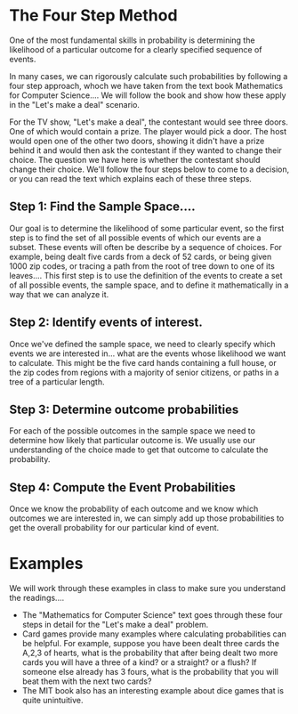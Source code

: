 # The Four Step Method

One of the most fundamental skills in probability is determining the likelihood of a particular outcome for a clearly specified sequence of events.

In many cases, we can rigorously calculate such probabilities by following a four step approach, whoch we have taken from the text book Mathematics for Computer Science....
We will follow the book and show how these apply in the "Let's make a deal" scenario.

For the TV show,  "Let's make a deal", the contestant would see three doors. One of which would contain a prize. The player would pick a door.
The host would open one of the other two doors, showing it didn't have a prize behind it and would then ask the contestant if they wanted to change their choice.
The question we have here is whether the contestant should change their choice.  We'll follow the four steps below to come to a decision, or you can read
the text which explains each of these three steps.

## Step 1: Find the Sample Space....
Our goal is to determine the likelihood of some particular event, so the first step is to find the set of all possible events of which our events are a subset.
These events will often be describe by a sequence of choices. For example, being dealt five cards from a deck of 52 cards, or being given 1000 zip codes, or tracing a path
from the root of tree down to one of its leaves.... This first step is to use the definition of the events to create a set of all possible events, the sample space, 
and to define it mathematically in a way that we can analyze it.

## Step 2: Identify events of interest.
Once we've defined the sample space, we need to clearly specify which events we are interested in... what are the events whose likelihood we want to calculate.
This might be the five card hands containing a full house, or the zip codes from regions with a majority of senior citizens, or paths in a tree of a particular length.

## Step 3: Determine outcome probabilities
For each of the possible outcomes in the sample space we need to determine how likely that particular outcome is.  We usually use our understanding of the choice made
to get that outcome to calculate the probability.

## Step 4: Compute the Event Probabilities
Once we know the probability of each outcome and we know which outcomes we are interested in, we can simply add up those probabilities to get the overall probability for
our particular kind of event.

# Examples
We will work through these examples in class to make sure you understand the readings....
* The "Mathematics for Computer Science" text goes through these four steps in detail for the "Let's make a deal" problem.
* Card games provide many examples where calculating probabilities can be helpful. For example, suppose you have been dealt three cards
  the A,2,3 of hearts, what is the probability that after being dealt two more cards you will have a three of a kind? or a straight? or a flush?
  If someone else already has 3 fours, what is the probability that you will beat them with the next two cards?
* The MIT book also has an interesting example about dice games that is quite unintuitive.


  
